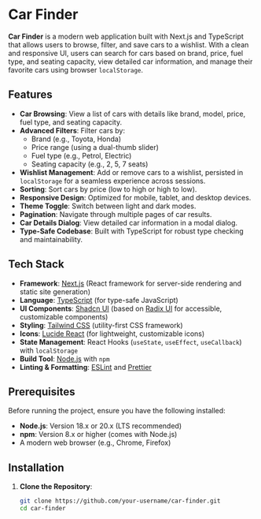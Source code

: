 # Car Finder

**Car Finder** is a modern web application built with Next.js and TypeScript that allows users to browse, filter, and save cars to a wishlist. With a clean and responsive UI, users can search for cars based on brand, price, fuel type, and seating capacity, view detailed car information, and manage their favorite cars using browser `localStorage`.

## Features

- **Car Browsing**: View a list of cars with details like brand, model, price, fuel type, and seating capacity.
- **Advanced Filters**: Filter cars by:
  - Brand (e.g., Toyota, Honda)
  - Price range (using a dual-thumb slider)
  - Fuel type (e.g., Petrol, Electric)
  - Seating capacity (e.g., 2, 5, 7 seats)
- **Wishlist Management**: Add or remove cars to a wishlist, persisted in `localStorage` for a seamless experience across sessions.
- **Sorting**: Sort cars by price (low to high or high to low).
- **Responsive Design**: Optimized for mobile, tablet, and desktop devices.
- **Theme Toggle**: Switch between light and dark modes.
- **Pagination**: Navigate through multiple pages of car results.
- **Car Details Dialog**: View detailed car information in a modal dialog.
- **Type-Safe Codebase**: Built with TypeScript for robust type checking and maintainability.

## Tech Stack

- **Framework**: [Next.js](https://nextjs.org/) (React framework for server-side rendering and static site generation)
- **Language**: [TypeScript](https://www.typescriptlang.org/) (for type-safe JavaScript)
- **UI Components**: [Shadcn UI](https://ui.shadcn.com/) (based on [Radix UI](https://www.radix-ui.com/) for accessible, customizable components)
- **Styling**: [Tailwind CSS](https://tailwindcss.com/) (utility-first CSS framework)
- **Icons**: [Lucide React](https://lucide.dev/) (for lightweight, customizable icons)
- **State Management**: React Hooks (`useState`, `useEffect`, `useCallback`) with `localStorage`
- **Build Tool**: [Node.js](https://nodejs.org/) with `npm`
- **Linting & Formatting**: [ESLint](https://eslint.org/) and [Prettier](https://prettier.io/)

## Prerequisites

Before running the project, ensure you have the following installed:

- **Node.js**: Version 18.x or 20.x (LTS recommended)
- **npm**: Version 8.x or higher (comes with Node.js)
- A modern web browser (e.g., Chrome, Firefox)

## Installation

1. **Clone the Repository**:
   ```bash
   git clone https://github.com/your-username/car-finder.git
   cd car-finder
